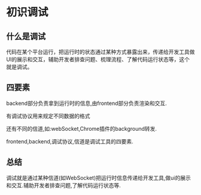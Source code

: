 # 初识调试

## 什么是调试

代码在某个平台运行，把运行时的状态通过某种方式暴露出来，传递给开发工具做UI的展示和交互，辅助开发者排查问题、梳理流程、了解代码运行状态等，这个就是调试。

## 四要素

backend部分负责拿到运行时的信息,由frontend部分负责渲染和交互.

有调试协议用来规定不同数据的格式

还有不同的信道,如:webSocket,Chrome插件的background转发.

frontend,backend,调试协议,信道是调试工具的四要素.

## 总结

调试就是通过某种信道(如WebSocket)把运行时信息传递给开发工具,做ui的展示和交互.辅助开发者排查问题,了解代码运行状态等.
